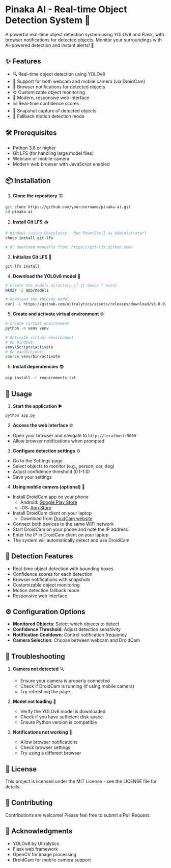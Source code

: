 # Pinaka AI - Real-time Object Detection System 🎯

A powerful real-time object detection system using YOLOv8 and Flask, with browser notifications for detected objects. Monitor your surroundings with AI-powered detection and instant alerts! 🚀

## ✨ Features

- 🔍 Real-time object detection using YOLOv8
- 📱 Support for both webcam and mobile camera (via DroidCam)
- 🔔 Browser notifications for detected objects
- ⚙️ Customizable object monitoring
- 🎨 Modern, responsive web interface
- 📊 Real-time confidence scores
- 📸 Snapshot capture of detected objects
- 🔄 Fallback motion detection mode

## 🛠️ Prerequisites

- Python 3.8 or higher
- Git LFS (for handling large model files)
- Webcam or mobile camera
- Modern web browser with JavaScript enabled

## 📦 Installation

1. **Clone the repository** 🏗️
```bash
git clone https://github.com/yourusername/pinaka-ai.git
cd pinaka-ai
```

2. **Install Git LFS** 📥
```bash
# Windows (using Chocolatey - Run PowerShell as Administrator)
choco install git-lfs

# Or download manually from: https://git-lfs.github.com/
```

3. **Initialize Git LFS** 🔄
```bash
git lfs install
```

4. **Download the YOLOv8 model** 🤖
```bash
# Create the models directory if it doesn't exist
mkdir -p app/models

# Download the YOLOv8n model
curl -L https://github.com/ultralytics/assets/releases/download/v0.0.0/yolov8n.pt -o app/models/yolov8n.pt
```

5. **Create and activate virtual environment** 🌐
```bash
# Create virtual environment
python -m venv venv

# Activate virtual environment
# On Windows:
venv\Scripts\activate
# On macOS/Linux:
source venv/bin/activate
```

6. **Install dependencies** 📚
```bash
pip install -r requirements.txt
```

## 🚀 Usage

1. **Start the application** ▶️
```bash
python app.py
```

2. **Access the web interface** 🌐
- Open your browser and navigate to `http://localhost:5000`
- Allow browser notifications when prompted

3. **Configure detection settings** ⚙️
- Go to the Settings page
- Select objects to monitor (e.g., person, car, dog)
- Adjust confidence threshold (0.1-1.0)
- Save your settings

4. **Using mobile camera (optional)** 📱
- Install DroidCam app on your phone
  - Android: [Google Play Store](https://play.google.com/store/apps/details?id=com.dev47apps.droidcam)
  - iOS: [App Store](https://apps.apple.com/us/app/droidcam-wireless-webcam/id1510258105)
- Install DroidCam client on your laptop
  - Download from [DroidCam website](https://www.dev47apps.com/)
- Connect both devices to the same WiFi network
- Start DroidCam on your phone and note the IP address
- Enter the IP in DroidCam client on your laptop
- The system will automatically detect and use DroidCam

## 🎯 Detection Features

- Real-time object detection with bounding boxes
- Confidence scores for each detection
- Browser notifications with snapshots
- Customizable object monitoring
- Motion detection fallback mode
- Responsive web interface

## ⚙️ Configuration Options

- **Monitored Objects**: Select which objects to detect
- **Confidence Threshold**: Adjust detection sensitivity
- **Notification Cooldown**: Control notification frequency
- **Camera Selection**: Choose between webcam and DroidCam

## 🐛 Troubleshooting

1. **Camera not detected** 🔍
   - Ensure your camera is properly connected
   - Check if DroidCam is running (if using mobile camera)
   - Try refreshing the page

2. **Model not loading** 🤖
   - Verify the YOLOv8 model is downloaded
   - Check if you have sufficient disk space
   - Ensure Python version is compatible

3. **Notifications not working** 🔔
   - Allow browser notifications
   - Check browser settings
   - Try using a different browser

## 📝 License

This project is licensed under the MIT License - see the LICENSE file for details.

## 🤝 Contributing

Contributions are welcome! Please feel free to submit a Pull Request.

## 🙏 Acknowledgments

- YOLOv8 by Ultralytics
- Flask web framework
- OpenCV for image processing
- DroidCam for mobile camera support
